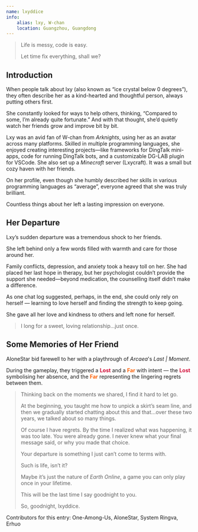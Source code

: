 ```yaml
---
name: lxyddice
info:
    alias: lxy, W-chan
    location: Guangzhou, Guangdong
---
```


> Life is messy, code is easy.
> 
> Let time fix everything, shall we?

## Introduction

When people talk about lxy (also known as “ice crystal below 0 degrees”),
they often describe her as a kind-hearted and thoughtful person,
always putting others first.  

She constantly looked for ways to help others,
thinking, “Compared to some, I’m already quite fortunate.”
And with that thought, she’d quietly watch her friends grow and improve bit by bit.  

Lxy was an avid fan of W-chan from *Arknights*, using her as an avatar across many platforms.
Skilled in multiple programming languages,
she enjoyed creating interesting projects—like frameworks for DingTalk mini-apps, code for running DingTalk bots, and a customizable DG-LAB plugin for VSCode.
She also set up a *Minecraft* server (Lxycraft). It was a small but cozy haven with her friends.

On her profile, even though she humbly described her skills in various programming languages as “average”, everyone agreed that she was truly brilliant.

Countless things about her left a lasting impression on everyone.

## Her Departure  

Lxy’s sudden departure was a tremendous shock to her friends.

She left behind only a few words filled with warmth and care for those around her.  

Family conflicts, depression, and anxiety took a heavy toll on her.
She had placed her last hope in therapy,
but her psychologist couldn’t provide the support she needed—beyond medication,
the counselling itself didn’t make a difference.  

As one chat log suggested,
perhaps, in the end,
she could only rely on herself — learning to love herself and finding the strength to keep going.  

She gave all her love and kindness to others and left none for herself.  

> I long for a sweet, loving relationship...just once.

## Some Memories of Her Friend

AloneStar bid farewell to her with a playthrough of *Arcaea*'s *Last | Moment*.

During the gameplay, they triggered a <span style="color: #d20f39; font-weight: bold;">Lost</span> and a <span style="color: #fe640b; font-weight: bold;">Far</span> with intent — the <span style="color: #d20f39; font-weight: bold;">Lost</span> symbolising her absence, and the <span style="color: #fe640b; font-weight: bold;">Far</span> representing the lingering regrets between them.

> Thinking back on the moments we shared, I find it hard to let go.  
>  
> At the beginning, you taught me how to unpick a skirt’s seam line, and then we gradually started chatting about this and that…over these two years, we talked about so many things.
>  
> Of course I have regrets. By the time I realized what was happening, it was too late. You were already gone. I never knew what your final message said, or why you made that choice.  
>  
> Your departure is something I just can’t come to terms with.  
>  
> Such is life, isn’t it?
>  
> Maybe it’s just the nature of *Earth Online*, a game you can only play once in your lifetime.  
>  
> This will be the last time I say goodnight to you.  
>  
> So, goodnight, lxyddice.

Contributors for this entry: One-Among-Us, AloneStar, System Ringva, Erhuo
